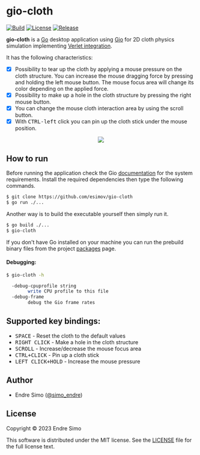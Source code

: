 # gio-cloth
[![Build](https://github.com/esimov/gio-cloth/actions/workflows/build.yml/badge.svg)](https://github.com/esimov/gio-cloth/actions/workflows/build.yml)
[![License](https://img.shields.io/github/license/esimov/gio-cloth)](./LICENSE)
[![Release](https://img.shields.io/badge/release-v0.1.0-blue.svg)](https://github.com/esimov/gio-cloth/releases/tag/v0.1.0)

**gio-cloth** is a [Go](https://golang.org/) desktop application using [Gio](https://gioui.org) for 2D cloth physics simulation implementing [Verlet integration](https://en.wikipedia.org/wiki/Verlet_inteegration).

It has the following characteristics:
- [x] Possibility to tear up the cloth by applying a mouse pressure on the cloth structure. You can increase the mouse dragging force by pressing and holding the left mouse button. The mouse focus area will change its color depending on the applied force.
- [x] Possibility to make up a hole in the cloth structure by pressing the right mouse button.
- [x] You can change the mouse cloth interaction area by using the scroll button.
- [x] With <kbd>CTRL-left</kbd> click you can pin up the cloth stick under the mouse position.

<p align="center"><img src="./cloth-sim.gif"/></p>

## How to run
Before running the application check the Gio [documentation](https://gioui.org/doc/install) for the system requirements. Install the required dependencies then type the following commands.

```bash
$ git clone https://github.com/esimov/gio-cloth
$ go run ./...
```

Another way is to build the executable yourself then simply run it. 

```bash
$ go build ./...
$ gio-cloth
```

If you don't have Go installed on your machine you can run the prebuild binary files from the project [packages](https://github.com/esimov/gio-cloth/packages) page.

#### Debugging:
```bash
$ gio-cloth -h

  -debug-cpuprofile string
        write CPU profile to this file
  -debug-frame
        debug the Gio frame rates
```

## Supported key bindings:
* <kbd>SPACE</kbd> - Reset the cloth to the default values
* <kbd>RIGHT CLICK</kbd> - Make a hole in the cloth structure
* <kbd>SCROLL</kbd> - Increase/decrease the mouse focus area
* <kbd>CTRL+CLICK</kbd> - Pin up a cloth stick
* <kbd>LEFT CLICK+HOLD</kbd> - Increase the mouse pressure

## Author
* Endre Simo ([@simo_endre](https://twitter.com/simo_endre))

## License
Copyright © 2023 Endre Simo

This software is distributed under the MIT license. See the [LICENSE](https://github.com/esimov/gio-cloth/blob/master/LICENSE) file for the full license text.
